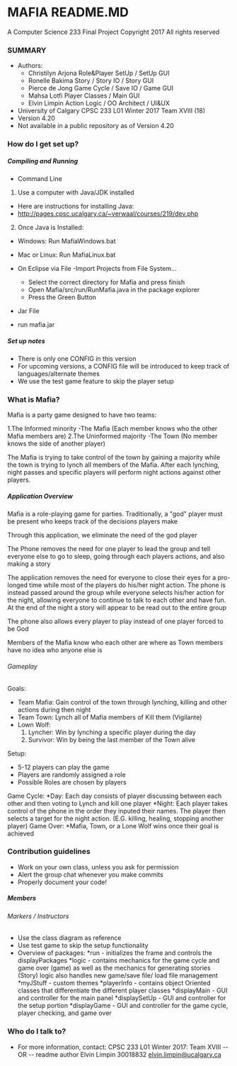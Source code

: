 # MAFIA README.MD #

A Computer Science 233 Final Project
Copyright 2017 All rights reserved

### SUMMARY ###

* Authors:
   * Christilyn Arjona	Role&Player SetUp / SetUp GUI
   * Ronelle Bakima		Story / Story IO / Story GUI
   * Pierce de Jong		Game Cycle / Save IO / Game GUI
   * Mahsa Lotfi		Player Classes / Main GUI
   * Elvin Limpin		Action Logic / OO Architect / UI&UX
* University of Calgary CPSC 233 L01 Winter 2017 Team XVIII (18)
* Version 4.20
* Not available in a public repository as of Version 4.20

### How do I get set up? ###

##### Compiling and Running ######

* Command Line
1) Use a computer with Java/JDK installed
* Here are instructions for installing Java:
* http://pages.cpsc.ucalgary.ca/~verwaal/courses/219/dev.php

2) Once Java is Installed:
* Windows: Run MafiaWindows.bat
* Mac or Linux: Run MafiaLinux.bat


* On Eclipse via File -Import Projects from File System...
  * Select the correct directory for Mafia and press finish
  * Open Mafia/src/run/RunMafia.java in the package explorer
  * Press the Green Button
  

* Jar File
* run mafia.jar

##### Set up notes ######

* There is only one CONFIG in this version
* For upcoming versions, a CONFIG file will be introduced
    to keep track of languages/alternate themes
* We use the test game feature to skip the player setup

### What is Mafia? ###

Mafia is a party game designed to have two teams:

1.The Informed minority -The Mafia (Each member knows who the other Mafia members are)
2.The Uninformed majority -The Town (No member knows the side of another player)

The Mafia is trying to take control of the town by gaining a majority while
the town is trying to lynch all members of the Mafia. After each lynching,
night passes and specific players will perform night actions against other 
players.


##### Application Overview ######

Mafia is a role-playing game for parties.
Traditionally, a "god" player must be present
who keeps track of the decisions players make

Through this application, we eliminate the
need of the god player

The Phone removes the need for one player to lead the group and tell everyone else
to go to sleep, going through each players actions, and also making a story

The application removes the need for everyone to close their eyes for a pro-longed time
while most of the players do his/her night action. The phone is instead passed around the 
group while everyone selects his/her action for the night, allowing everyone to continue
to talk to each other and have fun. At the end of the night a story will appear to be read
out to the entire group
 
The phone also allows every player to play instead of one player
forced to be God 

Members of the Mafia know who each other are where as Town members
have no idea who anyone else is

###### Gameplay #####

Goals:
* Team Mafia: Gain control of the town through lynching, killing 
	and other actions during then night
* Team Town: Lynch all of Mafia members of Kill them (Vigilante)
* Lown Wolf:
	1. Lyncher: Win by lynching a specific player during the day
	2. Survivor: Win by being the last member of the Town alive

Setup:
* 5-12 players can play the game
* Players are randomly assigned a role
* Possible Roles are chosen by players

Game Cycle:
*Day: Each day consists of player discussing between each other
and then voting to Lynch and kill one player
*Night: Each player takes control of the phone in the order they
inputed their names. The player then selects a target for the 
night action. (E.G. killing, healing, stopping another player)
Game Over:
*Mafia, Town, or a Lone Wolf wins once their goal
is achieved

### Contribution guidelines ###

* Work on your own class, unless you ask for permission
* Alert the group chat whenever you make commits
* Properly document your code!

##### Members ######



###### Markers / Instructors ######

* Use the class diagram as reference
* Use test game to skip the setup functionality
* Overview of packages:
    *run - initializes the frame and controls the displayPackages
    *logic - contains mechanics for the game cycle and game
    over (game) as well as the mechanics for generating
    stories (Story)
    logic also handles new game/save file/ load file management
    *myJStuff - custom themes
    *playerInfo - contains object Oriented classes that
    differentiate the different player classes
    *displayMain - GUI and controller for the main panel
    *displaySetUp - GUI and controller for the setup portion
    *displayGame - GUI and controller for the game cycle,
    player checking, and game over

### Who do I talk to? ###

* For more information, contact:
	CPSC 233 L01 Winter 2017: Team XVIII
	-- OR --
	readme author
	Elvin Limpin 30018832
	elvin.limpin@ucalgary.ca